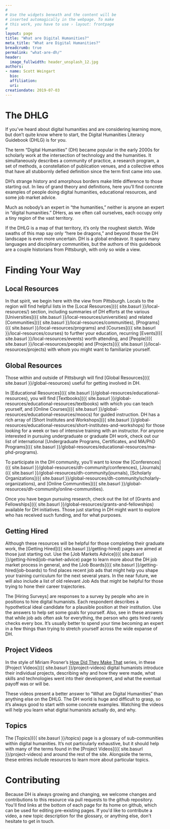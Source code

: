 ```yaml
---
#
# Use the widgets beneath and the content will be
# inserted automagically in the webpage. To make
# this work, you have to use › layout: frontpage
#
layout: page
title: "What are Digital Humanities?"
meta_title: "What are Digital Humanities?"
breadcrumb: true
permalink: "what-are-dh/"
header:
  image_fullwidth: header_unsplash_12.jpg
authors:
- name: Scott Weingart
  bio:
  affiliation:
  uri:
creationdate: 2019-07-03
---
```

# The DHLG

If you’ve heard about digital humanities and are considering learning more, but don’t quite know where to start, the Digital Humanities Literacy Guidebook (DHLG) is for you.

The term “Digital Humanities” (DH) became popular in the early 2000s for scholarly work at the intersection of technology and the humanities. It simultaneously describes a community of practice, a research program, a set of methods, a constellation of publication venues, and a collective ethos that have all stubbornly defied definition since the term first came into use. 

DH’s strange history and amorphous borders make little difference to those starting out. In lieu of grand theory and definitions, here you’ll find concrete examples of people doing digital humanities, educational resources, and some job market advice.

Much as nobody’s an expert in “the humanities,” neither is anyone an expert in “digital humanities.” DHers, as we often call ourselves, each occupy only a tiny region of the vast territory.

If the DHLG is a map of that territory, it’s only the roughest sketch. Wide swaths of this map say only “here be dragons,” and beyond those the DH landscape is even more uncertain. DH is a global endeavor. It spans many languages and disciplinary communities, but the authors of this guidebook are a couple historians from Pittsburgh, with only so wide a view.

# Finding Your Way

## Local Resources

In that spirit, we begin here with the view from Pittsburgh. Locals to the region will find helpful lists in the [Local Resources]({{ site.basurl }}/local-resources/) section, including summaries of DH efforts at the various [Universities]({{ site.basurl }}/local-resources/universities) and related [Communities]({{ site.basurl }}/local-resources/communities), [Programs]({{ site.basurl }}/local-resources/programs) and [Courses]({{ site.basurl }}/local-resources/courses) to further your education, recurring [Events]({{ site.basurl }}/local-resources/events) worth attending, and [People]({{ site.basurl }}/local-resources/people) and [Projects]({{ site.basurl }}/local-resources/projects) with whom you might want to familiarize yourself.

## Global Resources

Those within and outside of Pittsburgh will find [Global Resources]({{ site.basurl }}/global-resources) useful for getting involved in DH. 

In [Educational Resources]({{ site.basurl }}/global-resources/educational-resources), you will find [Textbooks]({{ site.basurl }}/global-resources/educational-resources/textbooks) with which you can teach yourself, and [Online Courses]({{ site.basurl }}/global-resources/educational-resources/moocs) for guided instruction. DH has a rich array of [Short Institutes and Workshops]({{ site.basurl }}/global-resources/educational-resources/short-institutes-and-workshops) for those looking for a week or two of intensive training with an instructor. For anyone interested in pursuing undergraduate or graduate DH work, check out our list of international [Undergraduate Programs, Certificates, and MA/PhD Programs]({{ site.basurl }}/global-resources/educational-resources/ma-phd-programs).

To participate in the DH community, you’ll want to know the [Conferences]({{ site.basurl }}/global-resources/dh-community/conferences), [Journals]({{ site.basurl }}/global-resources/dh-community/journals), [Scholarly Organizations]({{ site.basurl }}/global-resources/dh-community/scholarly-organizations), and [Online Communities]({{ site.basurl }}/global-resources/dh-community/online-communities).

Once you have begun pursuing research, check out the list of [Grants and Fellowships]({{ site.basurl }}/global-resources/grants-and-fellowships) available for DH initiatives. Those just starting in DH might want to explore who has received such funding, and for what purposes.

## Getting Hired

Although these resources will be helpful for those completing their graduate work, the [Getting Hired]({{ site.basurl }}/getting-hired) pages are aimed at those just starting out. Use the [Job Markets Advice]({{ site.basurl }}/getting-hired/job-market-advice) page to learn more about the DH job market process in general, and the [Job Boards]({{ site.basurl }}/getting-hired/job-boards) to find places recent job ads that might help you shape your training curriculum for the next several years. In the near future, we will also include a list of old relevant Job Ads that might be helpful for those trying to hone their career trajectories.

The [Hiring Surveys] are responses to a survey by people who are in positions to hire digital humanists. Each respondent describes a hypothetical ideal candidate for a plausible position at their institution. Use the answers to help set some goals for yourself. Also, see in these answers that while job ads often ask for everything, the person who gets hired rarely checks every box. It’s usually better to spend your time becoming an expert in a few things than trying to stretch yourself across the wide expanse of DH.

## Project Videos

In the style of Miriam Posner’s [How Did They Make That](https://miriamposner.com/blog/how-did-they-make-that/) series, in these [Project Videos]({{ site.basurl }}/project-videos) digital humanists introduce their individual projects, describing why and how they were made, what skills and technologies went into their development, and what the eventual payoff was or will be. 

These videos present a better answer to “What are Digital Humanities” than anything else on the DHLG. The DH world is huge and difficult to grasp, so it’s always good to start with some concrete examples. Watching the videos will help you learn what digital humanists actually do, and why.

## Topics

The [Topics]({{ site.basurl }}/topics) page is a glossary of sub-communities within digital humanities. It’s not particularly exhaustive, but it should help with many of the terms found in the [Project Videos]({{ site.basurl }}/project-videos) and around the rest of the site. Alongside the terms, these entries include resources to learn more about particular topics.

# Contributing

Because DH is always growing and changing, we welcome changes and contributions to this resource via pull requests to the github repository. You'll find links at the bottom of each page for its home on github, which can be used for editing pre-existing pages. If you'd like to contribute a video, a new topic description for the glossary, or anything else, don't hesitate to get in touch.
